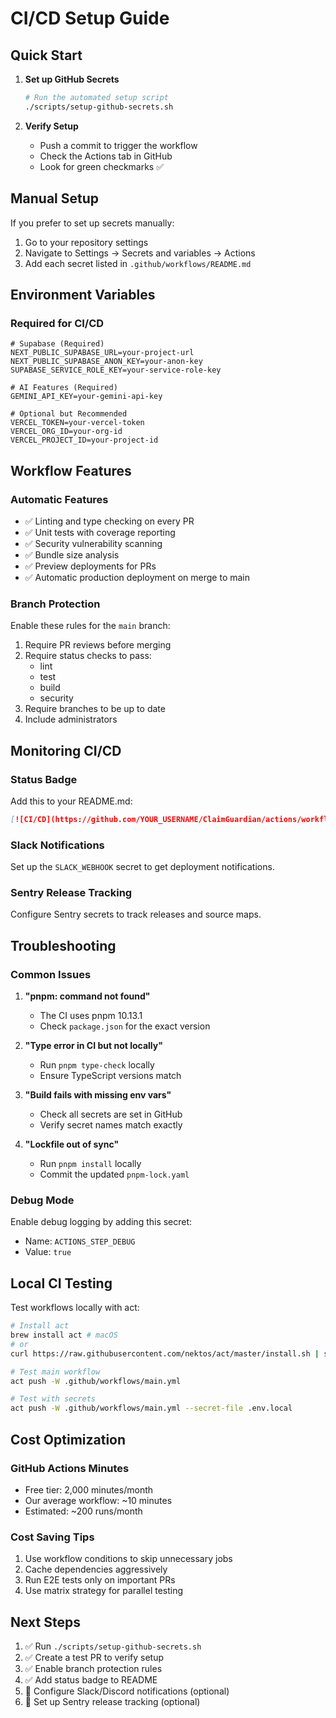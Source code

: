 # CI/CD Setup Guide

## Quick Start

1. **Set up GitHub Secrets**
   ```bash
   # Run the automated setup script
   ./scripts/setup-github-secrets.sh
   ```

2. **Verify Setup**
   - Push a commit to trigger the workflow
   - Check the Actions tab in GitHub
   - Look for green checkmarks ✅

## Manual Setup

If you prefer to set up secrets manually:

1. Go to your repository settings
2. Navigate to Settings → Secrets and variables → Actions
3. Add each secret listed in `.github/workflows/README.md`

## Environment Variables

### Required for CI/CD
```env
# Supabase (Required)
NEXT_PUBLIC_SUPABASE_URL=your-project-url
NEXT_PUBLIC_SUPABASE_ANON_KEY=your-anon-key
SUPABASE_SERVICE_ROLE_KEY=your-service-role-key

# AI Features (Required)
GEMINI_API_KEY=your-gemini-api-key

# Optional but Recommended
VERCEL_TOKEN=your-vercel-token
VERCEL_ORG_ID=your-org-id
VERCEL_PROJECT_ID=your-project-id
```

## Workflow Features

### Automatic Features
- ✅ Linting and type checking on every PR
- ✅ Unit tests with coverage reporting
- ✅ Security vulnerability scanning
- ✅ Bundle size analysis
- ✅ Preview deployments for PRs
- ✅ Automatic production deployment on merge to main

### Branch Protection

Enable these rules for the `main` branch:
1. Require PR reviews before merging
2. Require status checks to pass:
   - lint
   - test
   - build
   - security
3. Require branches to be up to date
4. Include administrators

## Monitoring CI/CD

### Status Badge
Add this to your README.md:
```markdown
[![CI/CD](https://github.com/YOUR_USERNAME/ClaimGuardian/actions/workflows/main.yml/badge.svg)](https://github.com/YOUR_USERNAME/ClaimGuardian/actions/workflows/main.yml)
```

### Slack Notifications
Set up the `SLACK_WEBHOOK` secret to get deployment notifications.

### Sentry Release Tracking
Configure Sentry secrets to track releases and source maps.

## Troubleshooting

### Common Issues

1. **"pnpm: command not found"**
   - The CI uses pnpm 10.13.1
   - Check `package.json` for the exact version

2. **"Type error in CI but not locally"**
   - Run `pnpm type-check` locally
   - Ensure TypeScript versions match

3. **"Build fails with missing env vars"**
   - Check all secrets are set in GitHub
   - Verify secret names match exactly

4. **"Lockfile out of sync"**
   - Run `pnpm install` locally
   - Commit the updated `pnpm-lock.yaml`

### Debug Mode

Enable debug logging by adding this secret:
- Name: `ACTIONS_STEP_DEBUG`
- Value: `true`

## Local CI Testing

Test workflows locally with act:
```bash
# Install act
brew install act # macOS
# or
curl https://raw.githubusercontent.com/nektos/act/master/install.sh | sudo bash # Linux

# Test main workflow
act push -W .github/workflows/main.yml

# Test with secrets
act push -W .github/workflows/main.yml --secret-file .env.local
```

## Cost Optimization

### GitHub Actions Minutes
- Free tier: 2,000 minutes/month
- Our average workflow: ~10 minutes
- Estimated: ~200 runs/month

### Cost Saving Tips
1. Use workflow conditions to skip unnecessary jobs
2. Cache dependencies aggressively  
3. Run E2E tests only on important PRs
4. Use matrix strategy for parallel testing

## Next Steps

1. ✅ Run `./scripts/setup-github-secrets.sh`
2. ✅ Create a test PR to verify setup
3. ✅ Enable branch protection rules
4. ✅ Add status badge to README
5. 📝 Configure Slack/Discord notifications (optional)
6. 📝 Set up Sentry release tracking (optional)